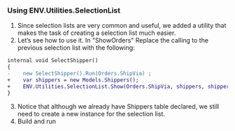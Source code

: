 ﻿### Using ENV.Utilities.SelectionList

1.	Since selection lists are very common and useful, we added a utility that makes the task of creating a selection list much easier.
2.	Let’s see how to use it. In "ShowOrders" Replace the calling to the previous selection list with the following:
```diff
internal void SelectShipper()
{
-    new SelectShipper().Run(Orders.ShipVia) ;
+    var shippers = new Models.Shippers();
+    ENV.Utilities.SelectionList.Show(Orders.ShipVia, shippers, shippers.ShipperID, shippers.CompanyName);
}
``` 
3.	Notice that although we already have Shippers table declared, we still need to create a new instance for the selection list.
4.	Build and run
